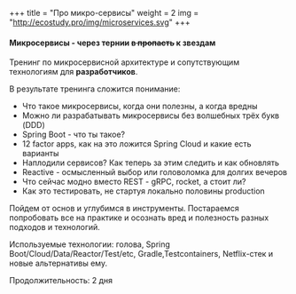 +++
title = "Про микро-сервисы"
weight = 2
img = "http://ecostudy.pro/img/microservices.svg"
+++

#### Микросервисы - через тернии ~~в пропасть~~ к звездам

Тренинг по микросервисной архитектуре и сопутствующим технологиям для **разработчиков**.

В результате тренинга сложится понимание:

- Что такое микросервисы, когда они полезны, а когда вредны
- Можно ли разрабатывать микросервисы без волшебных трёх букв (DDD)
- Spring Boot - что ты такое?
- 12 factor apps, как на это ложится Spring Cloud и какие есть варианты
- Наплодили сервисов? Как теперь за этим следить и как обновлять
- Reactive - осмысленный выбор или головоломка для долгих вечеров
- Что сейчас модно вместо REST - gRPC, rocket, а стоит ли?
- Как это тестировать, не стартуя локально половины production

Пойдем от основ и углубимся в инструменты. Постараемся попробовать все на практике и осознать вред и полезность разных подходов и технологий.

Используемые технологии: голова, Spring Boot/Cloud/Data/Reactor/Test/etc, Gradle,Testcontainers, Netflix-стек и новые альтернативы ему.

Продолжительность: 2 дня
